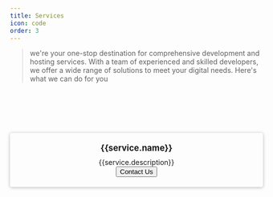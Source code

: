 ```yaml
---
title: Services
icon: code
order: 3
---
```



<blockquote>
    <p>we're your one-stop destination for comprehensive development and hosting services. With a team of experienced and skilled developers, we offer a wide range of solutions to meet your digital needs. Here's what we can do for you</p>
</blockquote>

<div class="container">
  <div class="col-sm-4 portfolio-item column" itemscope itemtype="https://schema.org/SoftwareApplication" v-for= "(service, index) in services">
      <div class="appTitle">
          <span itemprop="name">{{service.name}}</span>
      </div>
      <link itemprop="applicationCategory" :href="service.schema" />
      <div itemprop="name">{{service.description}}</div>
      <Button size="large" color="deeppink">Contact Us</Button>
  </div>
</div>

<script>
  export default {
    data: () => ({
        services: [
            {
                name: "Custom Web Development",
                schema: "https://schema.org/DeveloperApplication",
                description: "We create responsive and visually stunning websites that are optimized for performance and user experience. Whether you need a simple landing page or a complex web application, we have the skills to make it happen"
            },
            {
                name: "E-commerce Solutions",
                schema: "https://schema.org/DeveloperApplication",
                description: "We specialize in building robust e-commerce platforms that empower businesses to sell their products and services online seamlessly. Our solutions are scalable, secure, and equipped with advanced features to drive sales and enhance customer satisfaction"
            },
            {
                name: "API Development and Integration",
                schema: "https://schema.org/DeveloperApplication",
                description: "Need to integrate third-party services or create custom APIs for your application? We've got the expertise to develop RESTful APIs that facilitate seamless communication between different systems and enhance the functionality of your software"
            },
            {
                name: "Figma to Web",
                schema: "https://schema.org/DeveloperApplication",
                description: "I will figma to website for you. With Vue and Vue Ecosystem I create creative websites that exactly meet your requirments. Fully customizable, but a lot lighter."
            },
            {
                name: "Mobile App Development",
                schema: "https://schema.org/DeveloperApplication",
                description: "From iOS to Android, we develop native and cross-platform mobile applications that are intuitive, feature-rich, and designed to engage your users. Whether you're targeting smartphones, tablets, or wearable devices, we've got you covered."
            },
            {
                name: "CICD",
                schema: "https://schema.org/DeveloperApplication",
                description: "When your existing website could use an update, or your Wordpress plugins are lagging behind, your registrations are about to expire or your design could use a refresher. I am available for all kinds of maintenance."
            },
            {
                name: "Hosting",
                schema: "https://schema.org/DeveloperApplication",
                description: "We offer reliable and secure hosting solutions to ensure your website or application is always available to your users. From shared hosting to dedicated servers, we have options to suit your needs and budget"
            },
            {
                name: "Doamin",
                schema: "https://schema.org/DeveloperApplication",
                description: "Registering a domain name is a piece of cake. Could you use some help with that? I can give you advice about the party and also offer you a helping hand during registration. Also if you want to transfer your domain name to a new website."
            },
            {
                name: "Maintenance and Support",
                schema: "https://schema.org/DeveloperApplication",
                description: "Our commitment doesn't end with the delivery of the project. We provide ongoing maintenance and support services to ensure your application remains up-to-date, secure, and performing optimally at all times"
            },
            {
                name: "Consulting and Technical Advisory",
                schema: "https://schema.org/DeveloperApplication",
                description: "Whether you're just starting out with your project or facing technical challenges, our team is here to provide expert guidance and support. We offer consulting services to help you make informed decisions and overcome any obstacles you may encounter along the way"
            }
        ]
    })
  }
</script>
<style>
    .appTitle{
        margin-bottom:10px;
        font-size: 1.2em;
        font-weight: bold;
    }
    blockquote {
        margin-bottom:100px;
    }
    .portfolio-link img{
        width:50%;
    }
    .portfolio-item {
        padding:20px;
        box-shadow: 0 1px 6px 0 #20212451;
        border-radius: 4px;
        margin-bottom: 30px;
    }
    .container {
        display: grid;
        grid-template-columns: repeat(auto-fit, minmax(200px, 1fr));
        grid-gap: 20px;
        width: 100%;
        margin: 20px auto;
    }

    .column {
        padding: 20px;
        text-align: center;
    }
</style>